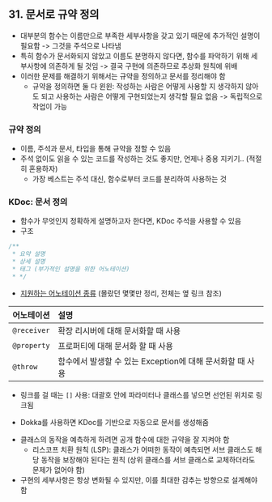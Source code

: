 ## 31. 문서로 규약 정의

- 대부분의 함수는 이름만으로 부족한 세부사항을 갖고 있기 때문에 추가적인 설명이 필요함 -> 그것을 주석으로 나타냄
- 특히 함수가 문서화되지 않았고 이름도 분명하지 않다면, 함수를 파악하기 위해 세부사항에 의존하게 될 것임 -> 결국 구현에 의존하므로 추상화 원칙에 위배
- 이러한 문제를 해결하기 위해서는 규약을 정의하고 문서를 정리해야 함
  - 규약을 정의하면 둘 다 윈윈: 작성하는 사람은 어떻게 사용할 지 생각하지 않아도 되고 사용하는 사람은 어떻게 구현되었는지 생각할 필요 없음 -> 독립적으로 작업이 가능

### 규약 정의
- 이름, 주석과 문서, 타입을 통해 규약을 정할 수 있음
- 주석 없이도 읽을 수 있는 코드를 작성하는 것도 좋지만, 언제나 중용 지키기.. (적절히 혼용하자)
  - 가장 베스트는 주석 대신, 함수로부터 코드를 분리하여 사용하는 것

### KDoc: 문서 정의
- 함수가 무엇인지 정확하게 설명하고자 한다면, KDoc 주석을 사용할 수 있음
- 구조
```kotlin
/**
 * 요약 설명 
 * 상세 설명 
 * 태그 (부가적인 설명을 위한 어노테이션)
 * */
```
- [지원하는 어노테이션 종류](https://kotlinlang.org/docs/kotlin-doc.html) (몰랐던 몇몇만 정리, 전체는 옆 링크 참조)

| 어노테이션       | 설명                                    |
|-------------|:--------------------------------------|
| `@receiver` | 확장 리시버에 대해 문서화할 때 사용                  |
| `@property` | 프로퍼티에 대해 문서화 할 때 사용                   |
| `@throw`    | 함수에서 발생할 수 있는 Exception에 대해 문서화할 때 사용 |

- 링크를 걸 때는 `[]` 사용: 대괄호 안에 파라미터나 클래스를 넣으면 선언된 위치로 링크됨

[//]: # (todo: kotlin convention vs KDoc)
[//]: # (https://kotlinlang.org/docs/coding-conventions.html#documentation-comments)

- Dokka를 사용하면 KDoc를 기반으로 자동으로 문서를 생성해줌

[//]: # (todo: Dokka 직접 사용해보기)

- 클래스의 동작을 예측하게 하려면 공개 함수에 대한 규약을 잘 지켜야 함
  - 리스코프 치환 원칙 (LSP): 클래스가 어떠한 동작이 예측되면 서브 클래스도 해당 동작을 보장해야 된다는 원칙 (상위 클래스를 서브 클래스로 교체하더라도 문제가 없어야 함)
- 구현의 세부사항은 항상 변화될 수 있지만, 이를 최대한 감추는 방향으로 설계해야 함